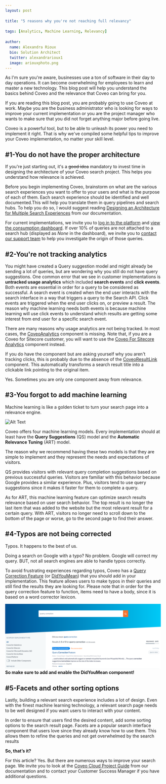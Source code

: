 ```yaml
---
layout: post

title: "5 reasons why you're not reaching full relevancy"

tags: [Analytics, Machine Learning, Relevancy]

author:
  name: Alexandra Rioux
  bio: Solution Architect
  twitter: alexandrarioux1
  image: ariouxphoto.png
---
```


As I'm sure you're aware, businesses use a ton of software in their day to day operations. It can become overwhelming for employees to learn and master a new technology. This blog post will help you understand the basics behind Coveo and the relevance that Coveo can bring for you.
 
If you are reading this blog post, you are probably going to use Coveo at work. Maybe you are the business administrator who is looking for ways to improve your current implementation or you are the project manager who wants to make sure that you did not forget anything major before going live. 
 
Coveo is a powerful tool, but to be able to unleash its power you need to implement it right. That is why we've compiled some helpful tips to improve your Coveo implementation, no matter your skill level.

<!-- more -->

## #1-You do not have the proper architecture 

If you're just starting out, it's a ~~good idea~~ mandatory to invest time in designing the architecture of your Coveo search project. This helps you understand how relevance is achieved. 

Before you begin implementing Coveo, brainstorm on what are the various search experiences you want to offer to your users and what is the purpose of each of them. Each search experience should be identified and well documented.This will help you translate them in query pipelines and search hubs. To help you do so, I would suggest reading [Designing an Architecture for Multiple Search Experiences](https://docs.coveo.com/en/2941/coveo-solutions/designing-an-architecture-for-many-search-experiences) from our documentation.

For current implementations, we invite you to [log in to the platform](https://platform.cloud.coveo.com/) and [view the consumption dashboard](https://docs.coveo.com/en/1855/cloud-v2-administrators/using-the-search-consumption-dashboard). If over 10% of queries are not attached to a search hub (displayed as *None* in the dashboard), we invite you to [contact our support team](https://connect.coveo.com/s/) to help you investigate the origin of those queries.

## #2-You're not tracking analytics

You might have created a Query suggestion model and might already be sending a lot of queries, but are wondering why you still do not have query suggestions. One common error that we see in customer implementations is **untracked usage analytics** which included **search events** and **click events**. Both events are essential in order for a query to be considered as successful. A search event is created when the end user interacts with the search interface in a way that triggers a query to the Search API. Click events are triggered when the end user clicks on, or preview a result. The reason why machine learning needs both events is because machine learning will use click events to understand which results are getting some interest from end user for a specific search event.

There are many reasons why usage analytics are not being tracked. In most cases, the [CoveoAnalytics](https://coveo.github.io/search-ui/components/analytics.html) component is missing. Note that, if you are a Coveo for Sitecore customer, you will want to use the [Coveo For Sitecore Analytics](https://docs.coveo.com/en/2186/coveo-for-sitecore-v5/coveo-for-sitecore-analytics) component instead.

If you do have the component but are asking yourself why you aren't tracking clicks, this is probably due to the absence of the [CoveoResultLink](https://coveo.github.io/search-ui/components/resultlink.html) component. This automatically transforms a search result title into a clickable link pointing to the original item.

Yes. Sometimes you are only one component away from relevance.

## #3-You forgot to add machine learning

Machine learning is like a golden ticket to turn your search page into a relevance engine. 

![Alt Text](https://media.giphy.com/media/VlZ2gfjYNxdVS/giphy.gif)

Coveo offers four machine learning models. Every implementation should at least have the **Query Suggestions** (QS) model and the **Automatic Relevance Tuning** (ART) model.

The reason why we recommend having these two models is that they are simple to implement and they represent the needs and expectations of visitors.

QS provides visitors with relevant query completion suggestions based on previous successful queries. Visitors are familiar with this behavior because Google provides a similar experience. Plus, visitors tend to use query suggestions since it makes it faster for them to complete a query.

As for ART, this machine learning feature can optimize search results relevance based on user search behavior. The top result is no longer the last item that was added to the website but the most relevant result for a certain query. With ART, visitors no longer need to scroll down to the bottom of the page or worse, go to the second page to find their answer. 

## #4-Typos are not being corrected

Typos. It happens to the best of us. 
 
Doing a search on Google with a typo? No problem. Google will correct my query. BUT, not all search engines are able to handle typos correctly. 
 
To avoid frustrating experiences regarding typos, Coveo has a [Query Correction Feature](https://docs.coveo.com/en/1810/cloud-v2-administrators/query-correction-feature) (or [DidYouMean](https://coveo.github.io/search-ui/components/didyoumean.html)) that you should add in your implementation. This feature allows users to make typos in their queries and still find the results they are looking for. Please note that in order for the query correction feature to function, items need to have a body, since it is based on a word corrector lexicon.

![IMAGE](/images/querycorection.png)
**So make sure to add and enable the DidYouMean component!**

## #5-Facets and other sorting options

Lastly, building a relevant search experience includes a lot of design. Even with the finest machine learning technology, a relevant search page needs to be well designed if you want users to interact with your content. 
 
In order to ensure that users find the desired content, add some sorting options to the search result page. Facets are a popular search interface component that users love since they already know how to use them. This allows them to refine the queries and not get overwhelmed by the search results

**So, that’s it?**
 
For this article? Yes. But there are numerous ways to improve your search page. We invite you to look at the [Coveo Cloud Project Guide](https://docs.coveo.com/en/2648/coveo-solutions/coveo-cloud-project-guide) from our documentation and to contact your Customer Success Manager if you have additional questions.




